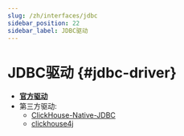 ```yaml
---
slug: /zh/interfaces/jdbc
sidebar_position: 22
sidebar_label: JDBC驱动
---
```


# JDBC驱动 {#jdbc-driver}

-   **[官方驱动](https://github.com/ClickHouse/clickhouse-jdbc)**
-   第三方驱动:
    -   [ClickHouse-Native-JDBC](https://github.com/housepower/ClickHouse-Native-JDBC)
    -   [clickhouse4j](https://github.com/blynkkk/clickhouse4j)
